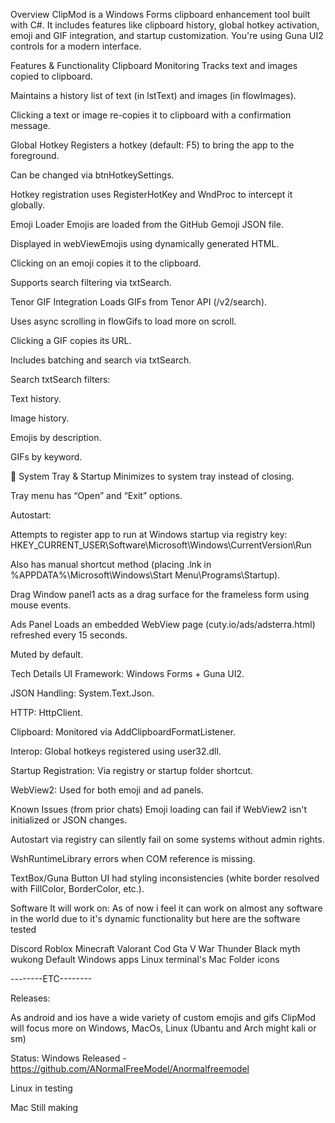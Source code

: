  Overview
ClipMod is a Windows Forms clipboard enhancement tool built with C#. It includes features like clipboard history, global hotkey activation, emoji and GIF integration, and startup customization. You're using Guna UI2 controls for a modern interface.

 Features & Functionality
 Clipboard Monitoring
Tracks text and images copied to clipboard.

Maintains a history list of text (in lstText) and images (in flowImages).

Clicking a text or image re-copies it to clipboard with a confirmation message.

 Global Hotkey
Registers a hotkey (default: F5) to bring the app to the foreground.

Can be changed via btnHotkeySettings.

Hotkey registration uses RegisterHotKey and WndProc to intercept it globally.

 Emoji Loader
Emojis are loaded from the GitHub Gemoji JSON file.

Displayed in webViewEmojis using dynamically generated HTML.

Clicking on an emoji copies it to the clipboard.

Supports search filtering via txtSearch.

 Tenor GIF Integration
Loads GIFs from Tenor API (/v2/search).

Uses async scrolling in flowGifs to load more on scroll.

Clicking a GIF copies its URL.

Includes batching and search via txtSearch.

 Search
txtSearch filters:

Text history.

Image history.

Emojis by description.

GIFs by keyword.

📎 System Tray & Startup
Minimizes to system tray instead of closing.

Tray menu has “Open” and “Exit” options.

Autostart:

Attempts to register app to run at Windows startup via registry key:
HKEY_CURRENT_USER\Software\Microsoft\Windows\CurrentVersion\Run

Also has manual shortcut method (placing .lnk in %APPDATA%\Microsoft\Windows\Start Menu\Programs\Startup).

 Drag Window
panel1 acts as a drag surface for the frameless form using mouse events.

 Ads Panel
Loads an embedded WebView page (cuty.io/ads/adsterra.html) refreshed every 15 seconds.

Muted by default.

 Tech Details
UI Framework: Windows Forms + Guna UI2.

JSON Handling: System.Text.Json.

HTTP: HttpClient.

Clipboard: Monitored via AddClipboardFormatListener.

Interop: Global hotkeys registered using user32.dll.

Startup Registration: Via registry or startup folder shortcut.

WebView2: Used for both emoji and ad panels.

 Known Issues (from prior chats)
Emoji loading can fail if WebView2 isn't initialized or JSON changes.

Autostart via registry can silently fail on some systems without admin rights.

WshRuntimeLibrary errors when COM reference is missing.

TextBox/Guna Button UI had styling inconsistencies (white border resolved with FillColor, BorderColor, etc.).


Software It will work on:
As of now i feel it can work on almost any software in the world due to it's dynamic functionality but here are the software tested 

Discord
Roblox
Minecraft
Valorant
Cod
Gta V
War Thunder
Black myth wukong
Default Windows apps
Linux terminal's
Mac Folder icons

--------ETC--------

Releases:

As android and ios have a wide variety of custom emojis and gifs 
ClipMod will focus more on Windows, MacOs, Linux (Ubantu and Arch might kali or sm)

Status:
Windows Released - https://github.com/ANormalFreeModel/Anormalfreemodel

Linux in testing

Mac Still making

